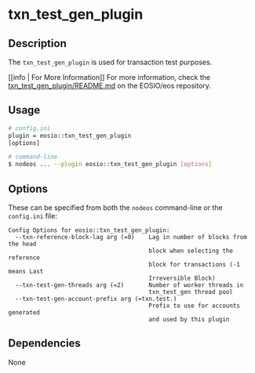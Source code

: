 # txn_test_gen_plugin

## Description

The `txn_test_gen_plugin` is used for transaction test purposes.

[[info | For More Information]]
For more information, check the [txn_test_gen_plugin/README.md](https://github.com/EOSIO/eos/blob/develop/plugins/txn_test_gen_plugin/README.md) on the EOSIO/eos repository.

## Usage

```sh
# config.ini
plugin = eosio::txn_test_gen_plugin
[options]

# command-line
$ nodeos ... --plugin eosio::txn_test_gen_plugin [options]
```

## Options

These can be specified from both the `nodeos` command-line or the `config.ini` file:

```console
Config Options for eosio::txn_test_gen_plugin:
  --txn-reference-block-lag arg (=0)    Lag in number of blocks from the head 
                                        block when selecting the reference 
                                        block for transactions (-1 means Last 
                                        Irreversible Block)
  --txn-test-gen-threads arg (=2)       Number of worker threads in 
                                        txn_test_gen thread pool
  --txn-test-gen-account-prefix arg (=txn.test.)
                                        Prefix to use for accounts generated 
                                        and used by this plugin
```

## Dependencies

None
